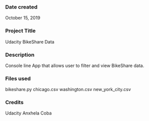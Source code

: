 ### Date created
October 15, 2019

### Project Title
Udacity BikeShare Data

### Description
Console line App that allows user to filter and view BikeShare data.

### Files used
bikeshare.py
chicago.csv
washington.csv
new_york_city.csv

### Credits
Udacity
Anxhela Coba